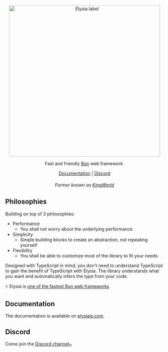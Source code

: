 <br>
<p align=center>
  <img width=480 src=https://user-images.githubusercontent.com/35027979/205498891-b75dc404-3232-4929-b216-823aa7373b71.png alt='Elysia label' />
</p>

<p align=center>Fast and friendly <a href=https://bun.sh>Bun</a> web framework.</p>

<p align=center>
    <a href=https://elysiajs.com>Documentation</a> | <a href=https://discord.gg/eaFJ2KDJck>Discord</a>
</p>

<h6 align=center>
    Former known as <a href="https://github.com/saltyaom/kingworld">KingWorld</a>
</h6>

## Philosophies
Building on top of 3 philosophies:

- Performance
    - You shall not worry about the underlying performance
- Simplicity
    - Simple building blocks to create an abstraction, not repeating yourself
- Flexibility
    - You shall be able to customize most of the library to fit your needs

Designed with TypeScript in mind, you don't need to understand TypeScript to gain the benefit of TypeScript with Elysia. The library understands what you want and automatically infers the type from your code.

⚡️ Elysia is [one of the fastest Bun web frameworks](https://github.com/SaltyAom/bun-http-framework-benchmark)

## Documentation
The documentation is available on [elysiajs.com](https://elysiajs.com).

## Discord
Come join the [Discord channel~](https://discord.gg/eaFJ2KDJck)
